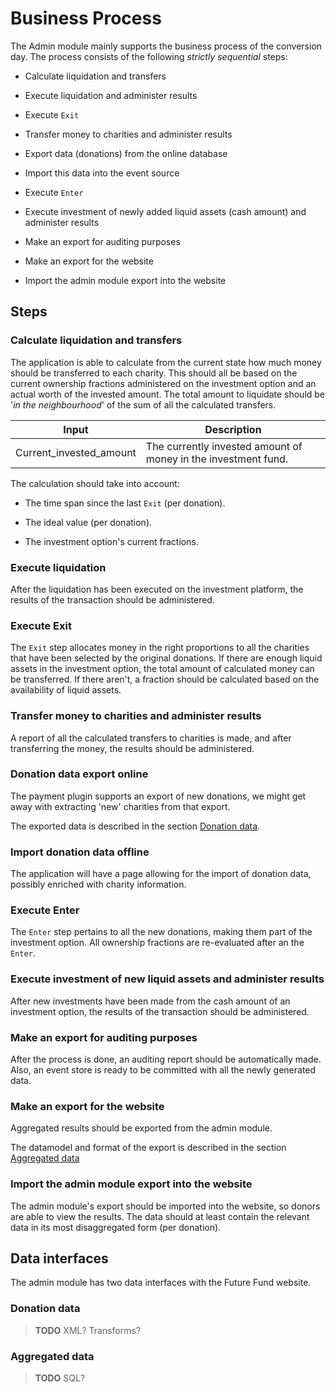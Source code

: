 # Business Process

The Admin module mainly supports the business process of the conversion day.
The process consists of the following _strictly sequential_ steps:

* Calculate liquidation and transfers

* Execute liquidation and administer results

* Execute `Exit`

* Transfer money to charities and administer results

* Export data (donations) from the online database

* Import this data into the event source

* Execute `Enter`

* Execute investment of newly added liquid assets (cash amount) and administer results

* Make an export for auditing purposes

* Make an export for the website

* Import the admin module export into the website

## Steps

### Calculate liquidation and transfers

The application is able to calculate from the current state how much money should be transferred to each charity.
This should all be based on the current ownership fractions administered on the investment option and an actual worth of the invested amount.
The total amount to liquidate should be '_in the neighbourhood_' of the sum of all the calculated transfers.

| Input                   | Description                                                    |
| ----------------------- | -------------------------------------------------------------- |
| Current_invested_amount | The currently invested amount of money in the investment fund. |

The calculation should take into account:

* The time span since the last `Exit` (per donation).

* The ideal value (per donation).

* The investment option's current fractions.

### Execute liquidation

After the liquidation has been executed on the investment platform, the results of the transaction should be administered.

### Execute Exit

The `Exit` step allocates money in the right proportions to all the charities that have been selected by the original donations.
If there are enough liquid assets in the investment option, the total amount of calculated money can be transferred.
If there aren't, a fraction should be calculated based on the availability of liquid assets.

### Transfer money to charities and administer results

A report of all the calculated transfers to charities is made, and after transferring the money, the results should be administered.

### Donation data export online

The payment plugin supports an export of new donations, we might get away with extracting 'new' charities from that export.

The exported data is described in the section [Donation data](#donation-data).

### Import donation data offline

The application will have a page allowing for the import of donation data, possibly enriched with charity information.

### Execute Enter

The `Enter` step pertains to all the new donations, making them part of the investment option.
All ownership fractions are re-evaluated after an the `Enter`.

### Execute investment of new liquid assets and administer results

After new investments have been made from the cash amount of an investment option, the results of the transaction should be administered.

### Make an export for auditing purposes

After the process is done, an auditing report should be automatically made.
Also, an event store is ready to be committed with all the newly generated data.

### Make an export for the website

Aggregated results should be exported from the admin module.

The datamodel and format of the export is described in the section [Aggregated data](#aggregated-data)

### Import the admin module export into the website

The admin module's export should be imported into the website, so donors are able to view the results.
The data should at least contain the relevant data in its most disaggregated form (per donation).

## Data interfaces

The admin module has two data interfaces with the Future Fund website.

### Donation data

> **TODO** XML? Transforms?

### Aggregated data

> **TODO** SQL?
